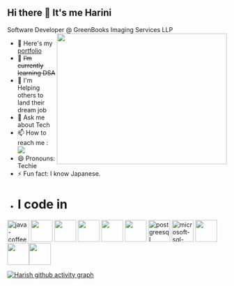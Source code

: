 ## Hi there 👋 It's me Harini

Software Developer @ GreenBooks Imaging Services LLP
<img align="right" width="390" height="300" src="https://cdn.dribbble.com/users/1928646/screenshots/4884082/media/c893720298aead2e6edf7c6f7a100a6a.gif">
- 🔭 Here's my [portfolio](https://github.com/harininh/hariportfolio.git)                                                 
- 🌱 ~~I’m currently learning DSA~~
- 🤔 I'm Helping others to land their dream job
- 💬 Ask me about Tech
- 📫 How to reach me :
<br /> [<img src="https://img.shields.io/badge/LinkedIn-0077B5?style=for-the-badge&logo=linkedin&logoColor=white" />](https://www.linkedin.com/in/harini-natarajan-nov19)
- 😄 Pronouns: Techie
- ⚡ Fun fact: I know Japanese.
- # I code in
<img height="50" width="50" src="https://img.icons8.com/color/48/java-coffee-cup-logo--v1.png" alt="java-coffee-cup-logo--v1" /> <img height="50" width="50" src="https://img.icons8.com/color/48/000000/html-5.png" /> <img height="50" width="50" src="https://img.icons8.com/color/48/000000/css3.png" /> <img height="50" width="50" src="https://img.icons8.com/color/48/000000/bootstrap.png" /> <img height="50" width="50" src="https://img.icons8.com/color/48/000000/javascript.png"/> <img height="50" width="50" src="https://img.icons8.com/color/48/000000/react-native.png"/> <img height="50" width="50" src="https://img.icons8.com/color/48/postgreesql.png" alt="postgreesql"/> <img width="50" height="50" src="https://img.icons8.com/color/48/microsoft-sql-server.png" alt="microsoft-sql-server"/> <img height="50" width="50" src="https://img.icons8.com/color/48/000000/mysql-logo.png"/><img width="50" height="50" src="https://img.icons8.com/color/48/tomcat.png"/><img width="50" height="50" src="https://img.icons8.com/color/48/spring-logo.png"/> 


[![Harish github activity graph](https://github-readme-activity-graph.vercel.app/graph?username=Harish&bg_color=000000&color=ffffff&line=43ea0f&point=ffffff&area=true&hide_border=true)](https://github.com/ashutosh00710/github-readme-activity-graph)
